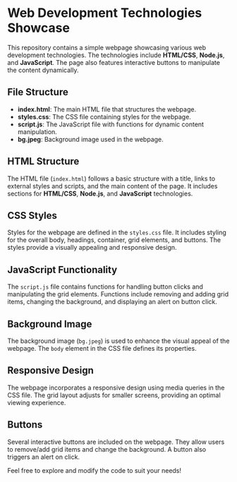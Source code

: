 # Web Development Technologies Showcase

This repository contains a simple webpage showcasing various web development technologies. The technologies include **HTML/CSS**, **Node.js**, and **JavaScript**. The page also features interactive buttons to manipulate the content dynamically.

## File Structure

- **index.html**: The main HTML file that structures the webpage.
- **styles.css**: The CSS file containing styles for the webpage.
- **script.js**: The JavaScript file with functions for dynamic content manipulation.
- **bg.jpeg**: Background image used in the webpage.

## HTML Structure

The HTML file (`index.html`) follows a basic structure with a title, links to external styles and scripts, and the main content of the page. It includes sections for **HTML/CSS**, **Node.js**, and **JavaScript** technologies.

## CSS Styles

Styles for the webpage are defined in the `styles.css` file. It includes styling for the overall body, headings, container, grid elements, and buttons. The styles provide a visually appealing and responsive design.

## JavaScript Functionality

The `script.js` file contains functions for handling button clicks and manipulating the grid elements. Functions include removing and adding grid items, changing the background, and displaying an alert on button click.

## Background Image

The background image (`bg.jpeg`) is used to enhance the visual appeal of the webpage. The `body` element in the CSS file defines its properties.

## Responsive Design

The webpage incorporates a responsive design using media queries in the CSS file. The grid layout adjusts for smaller screens, providing an optimal viewing experience.

## Buttons

Several interactive buttons are included on the webpage. They allow users to remove/add grid items and change the background. A button also triggers an alert on click.

Feel free to explore and modify the code to suit your needs!
